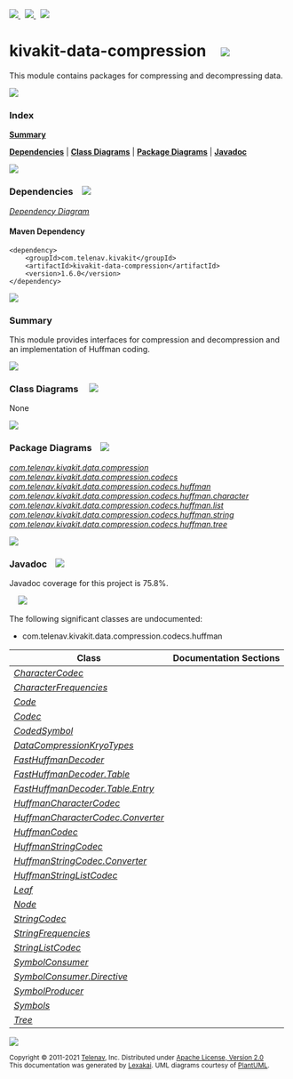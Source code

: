 [//]: # (start-user-text)

<a href="https://www.kivakit.org">
<img src="https://telenav.github.io/telenav-assets/images/icons/web-32.png" srcset="https://telenav.github.io/telenav-assets/images/icons/web-32-2x.png 2x"/>
</a>
&nbsp;
<a href="https://twitter.com/openkivakit">
<img src="https://telenav.github.io/telenav-assets/images/logos/twitter/twitter-32.png" srcset="https://telenav.github.io/telenav-assets/images/logos/twitter/twitter-32-2x.png 2x"/>
</a>
&nbsp;
<a href="https://kivakit.zulipchat.com">
<img src="https://telenav.github.io/telenav-assets/images/logos/zulip/zulip-32.png" srcset="https://telenav.github.io/telenav-assets/images/logos/zulip/zulip-32-2x.png 2x"/>
</a>

[//]: # (end-user-text)

# kivakit-data-compression &nbsp;&nbsp; <img src="https://telenav.github.io/telenav-assets/images/icons//compress-32.png" srcset="https://telenav.github.io/telenav-assets/images/icons//compress-32-2x.png 2x"/>

This module contains packages for compressing and decompressing data.

<img src="https://telenav.github.io/telenav-assets/images/icons/horizontal-line-512.png" srcset="https://telenav.github.io/telenav-assets/images/separators/horizontal-line-512-2x.png 2x"/>

### Index

[**Summary**](#summary)  

[**Dependencies**](#dependencies) | [**Class Diagrams**](#class-diagrams) | [**Package Diagrams**](#package-diagrams) | [**Javadoc**](#javadoc)

<img src="https://telenav.github.io/telenav-assets/images/icons/horizontal-line-512.png" srcset="https://telenav.github.io/telenav-assets/images/separators/horizontal-line-512-2x.png 2x"/>

### Dependencies <a name="dependencies"></a> &nbsp;&nbsp; <img src="https://telenav.github.io/telenav-assets/images/icons/dependencies-32.png" srcset="https://telenav.github.io/telenav-assets/images/icons/dependencies-32-2x.png 2x"/>

[*Dependency Diagram*](https://www.kivakit.org/1.6.0/lexakai/kivakit-stuff/kivakit-data/compression/documentation/diagrams/dependencies.svg)

#### Maven Dependency

    <dependency>
        <groupId>com.telenav.kivakit</groupId>
        <artifactId>kivakit-data-compression</artifactId>
        <version>1.6.0</version>
    </dependency>

<img src="https://telenav.github.io/telenav-assets/images/icons/horizontal-line-128.png" srcset="https://telenav.github.io/telenav-assets/images/separators/horizontal-line-128-2x.png 2x"/>

[//]: # (start-user-text)

### Summary <a name = "summary"></a>

This module provides interfaces for compression and decompression and an implementation of Huffman coding.

[//]: # (end-user-text)

<img src="https://telenav.github.io/telenav-assets/images/icons/horizontal-line-128.png" srcset="https://telenav.github.io/telenav-assets/images/separators/horizontal-line-128-2x.png 2x"/>

### Class Diagrams <a name="class-diagrams"></a> &nbsp; &nbsp; <img src="https://telenav.github.io/telenav-assets/images/icons/diagram-40.png" srcset="https://telenav.github.io/telenav-assets/images/icons/diagram-40-2x.png 2x"/>

None

<img src="https://telenav.github.io/telenav-assets/images/icons/horizontal-line-128.png" srcset="https://telenav.github.io/telenav-assets/images/separators/horizontal-line-128-2x.png 2x"/>

### Package Diagrams <a name="package-diagrams"></a> &nbsp;&nbsp; <img src="https://telenav.github.io/telenav-assets/images/icons/box-32.png" srcset="https://telenav.github.io/telenav-assets/images/icons/box-32-2x.png 2x"/>

[*com.telenav.kivakit.data.compression*](https://www.kivakit.org/1.6.0/lexakai/kivakit-stuff/kivakit-data/compression/documentation/diagrams/com.telenav.kivakit.data.compression.svg)  
[*com.telenav.kivakit.data.compression.codecs*](https://www.kivakit.org/1.6.0/lexakai/kivakit-stuff/kivakit-data/compression/documentation/diagrams/com.telenav.kivakit.data.compression.codecs.svg)  
[*com.telenav.kivakit.data.compression.codecs.huffman*](https://www.kivakit.org/1.6.0/lexakai/kivakit-stuff/kivakit-data/compression/documentation/diagrams/com.telenav.kivakit.data.compression.codecs.huffman.svg)  
[*com.telenav.kivakit.data.compression.codecs.huffman.character*](https://www.kivakit.org/1.6.0/lexakai/kivakit-stuff/kivakit-data/compression/documentation/diagrams/com.telenav.kivakit.data.compression.codecs.huffman.character.svg)  
[*com.telenav.kivakit.data.compression.codecs.huffman.list*](https://www.kivakit.org/1.6.0/lexakai/kivakit-stuff/kivakit-data/compression/documentation/diagrams/com.telenav.kivakit.data.compression.codecs.huffman.list.svg)  
[*com.telenav.kivakit.data.compression.codecs.huffman.string*](https://www.kivakit.org/1.6.0/lexakai/kivakit-stuff/kivakit-data/compression/documentation/diagrams/com.telenav.kivakit.data.compression.codecs.huffman.string.svg)  
[*com.telenav.kivakit.data.compression.codecs.huffman.tree*](https://www.kivakit.org/1.6.0/lexakai/kivakit-stuff/kivakit-data/compression/documentation/diagrams/com.telenav.kivakit.data.compression.codecs.huffman.tree.svg)

<img src="https://telenav.github.io/telenav-assets/images/icons/horizontal-line-128.png" srcset="https://telenav.github.io/telenav-assets/images/separators/horizontal-line-128-2x.png 2x"/>

### Javadoc <a name="javadoc"></a> &nbsp;&nbsp; <img src="https://telenav.github.io/telenav-assets/images/icons/books-24.png" srcset="https://telenav.github.io/telenav-assets/images/icons/books-24-2x.png 2x"/>

Javadoc coverage for this project is 75.8%.  
  
&nbsp; &nbsp; <img src="https://telenav.github.io/telenav-assets/images/meter/meter-80-96.png" srcset="https://telenav.github.io/telenav-assets/images/meter/meter-80-96-2x.png 2x"/>


The following significant classes are undocumented:  

- com.telenav.kivakit.data.compression.codecs.huffman

| Class | Documentation Sections |
|---|---|
| [*CharacterCodec*](https://www.kivakit.org/1.6.0/javadoc/kivakit-stuff/kivakit.data.compression///////////////////////////////////////////////////////////.html) |  |  
| [*CharacterFrequencies*](https://www.kivakit.org/1.6.0/javadoc/kivakit-stuff/kivakit.data.compression///////////////////////////////////////////////////////////////////////////////////.html) |  |  
| [*Code*](https://www.kivakit.org/1.6.0/javadoc/kivakit-stuff/kivakit.data.compression//////////////////////////////////////////////////////////////.html) |  |  
| [*Codec*](https://www.kivakit.org/1.6.0/javadoc/kivakit-stuff/kivakit.data.compression///////////////////////////////////////////.html) |  |  
| [*CodedSymbol*](https://www.kivakit.org/1.6.0/javadoc/kivakit-stuff/kivakit.data.compression/////////////////////////////////////////////////////////////////////.html) |  |  
| [*DataCompressionKryoTypes*](https://www.kivakit.org/1.6.0/javadoc/kivakit-stuff/kivakit.data.compression//////////////////////////////////////////////////////////////.html) |  |  
| [*FastHuffmanDecoder*](https://www.kivakit.org/1.6.0/javadoc/kivakit-stuff/kivakit.data.compression///////////////////////////////////////////////////////////////////////.html) |  |  
| [*FastHuffmanDecoder.Table*](https://www.kivakit.org/1.6.0/javadoc/kivakit-stuff/kivakit.data.compression/////////////////////////////////////////////////////////////////////////////.html) |  |  
| [*FastHuffmanDecoder.Table.Entry*](https://www.kivakit.org/1.6.0/javadoc/kivakit-stuff/kivakit.data.compression///////////////////////////////////////////////////////////////////////////////////.html) |  |  
| [*HuffmanCharacterCodec*](https://www.kivakit.org/1.6.0/javadoc/kivakit-stuff/kivakit.data.compression////////////////////////////////////////////////////////////////////////////////////.html) |  |  
| [*HuffmanCharacterCodec.Converter*](https://www.kivakit.org/1.6.0/javadoc/kivakit-stuff/kivakit.data.compression//////////////////////////////////////////////////////////////////////////////////////////////.html) |  |  
| [*HuffmanCodec*](https://www.kivakit.org/1.6.0/javadoc/kivakit-stuff/kivakit.data.compression/////////////////////////////////////////////////////////////////.html) |  |  
| [*HuffmanStringCodec*](https://www.kivakit.org/1.6.0/javadoc/kivakit-stuff/kivakit.data.compression//////////////////////////////////////////////////////////////////////////////.html) |  |  
| [*HuffmanStringCodec.Converter*](https://www.kivakit.org/1.6.0/javadoc/kivakit-stuff/kivakit.data.compression////////////////////////////////////////////////////////////////////////////////////////.html) |  |  
| [*HuffmanStringListCodec*](https://www.kivakit.org/1.6.0/javadoc/kivakit-stuff/kivakit.data.compression////////////////////////////////////////////////////////////////////////////////.html) |  |  
| [*Leaf*](https://www.kivakit.org/1.6.0/javadoc/kivakit-stuff/kivakit.data.compression//////////////////////////////////////////////////////////////.html) |  |  
| [*Node*](https://www.kivakit.org/1.6.0/javadoc/kivakit-stuff/kivakit.data.compression//////////////////////////////////////////////////////////////.html) |  |  
| [*StringCodec*](https://www.kivakit.org/1.6.0/javadoc/kivakit-stuff/kivakit.data.compression////////////////////////////////////////////////////////.html) |  |  
| [*StringFrequencies*](https://www.kivakit.org/1.6.0/javadoc/kivakit-stuff/kivakit.data.compression/////////////////////////////////////////////////////////////////////////////.html) |  |  
| [*StringListCodec*](https://www.kivakit.org/1.6.0/javadoc/kivakit-stuff/kivakit.data.compression////////////////////////////////////////////////////////////.html) |  |  
| [*SymbolConsumer*](https://www.kivakit.org/1.6.0/javadoc/kivakit-stuff/kivakit.data.compression////////////////////////////////////////////////////.html) |  |  
| [*SymbolConsumer.Directive*](https://www.kivakit.org/1.6.0/javadoc/kivakit-stuff/kivakit.data.compression//////////////////////////////////////////////////////////////.html) |  |  
| [*SymbolProducer*](https://www.kivakit.org/1.6.0/javadoc/kivakit-stuff/kivakit.data.compression////////////////////////////////////////////////////.html) |  |  
| [*Symbols*](https://www.kivakit.org/1.6.0/javadoc/kivakit-stuff/kivakit.data.compression/////////////////////////////////////////////////////////////////.html) |  |  
| [*Tree*](https://www.kivakit.org/1.6.0/javadoc/kivakit-stuff/kivakit.data.compression//////////////////////////////////////////////////////////////.html) |  |  

[//]: # (start-user-text)



[//]: # (end-user-text)

<img src="https://telenav.github.io/telenav-assets/images/icons/horizontal-line-512.png" srcset="https://telenav.github.io/telenav-assets/images/separators/horizontal-line-512-2x.png 2x"/>

<sub>Copyright &#169; 2011-2021 [Telenav](https://telenav.com), Inc. Distributed under [Apache License, Version 2.0](LICENSE)</sub>  
<sub>This documentation was generated by [Lexakai](https://lexakai.org). UML diagrams courtesy of [PlantUML](https://plantuml.com).</sub>
